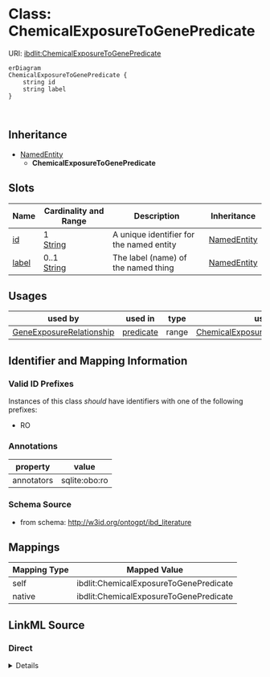

# Class: ChemicalExposureToGenePredicate



URI: [ibdlit:ChemicalExposureToGenePredicate](http://w3id.org/ontogpt/ibd_literature/ChemicalExposureToGenePredicate)



```mermaid
erDiagram
ChemicalExposureToGenePredicate {
    string id  
    string label  
}



```




## Inheritance
* [NamedEntity](NamedEntity.md)
    * **ChemicalExposureToGenePredicate**



## Slots

| Name | Cardinality and Range | Description | Inheritance |
| ---  | --- | --- | --- |
| [id](id.md) | 1 <br/> [String](String.md) | A unique identifier for the named entity | [NamedEntity](NamedEntity.md) |
| [label](label.md) | 0..1 <br/> [String](String.md) | The label (name) of the named thing | [NamedEntity](NamedEntity.md) |





## Usages

| used by | used in | type | used |
| ---  | --- | --- | --- |
| [GeneExposureRelationship](GeneExposureRelationship.md) | [predicate](predicate.md) | range | [ChemicalExposureToGenePredicate](ChemicalExposureToGenePredicate.md) |






## Identifier and Mapping Information


### Valid ID Prefixes

Instances of this class *should* have identifiers with one of the following prefixes:

* RO






### Annotations

| property | value |
| --- | --- |
| annotators | sqlite:obo:ro || prompt | the name of the type of relationship between a chemical exposure and a gene. |



### Schema Source


* from schema: http://w3id.org/ontogpt/ibd_literature





## Mappings

| Mapping Type | Mapped Value |
| ---  | ---  |
| self | ibdlit:ChemicalExposureToGenePredicate |
| native | ibdlit:ChemicalExposureToGenePredicate |





## LinkML Source

<!-- TODO: investigate https://stackoverflow.com/questions/37606292/how-to-create-tabbed-code-blocks-in-mkdocs-or-sphinx -->

### Direct

<details>
```yaml
name: ChemicalExposureToGenePredicate
id_prefixes:
- RO
annotations:
  annotators:
    tag: annotators
    value: sqlite:obo:ro
  prompt:
    tag: prompt
    value: the name of the type of relationship between a chemical exposure and a
      gene.
from_schema: http://w3id.org/ontogpt/ibd_literature
is_a: NamedEntity

```
</details>

### Induced

<details>
```yaml
name: ChemicalExposureToGenePredicate
id_prefixes:
- RO
annotations:
  annotators:
    tag: annotators
    value: sqlite:obo:ro
  prompt:
    tag: prompt
    value: the name of the type of relationship between a chemical exposure and a
      gene.
from_schema: http://w3id.org/ontogpt/ibd_literature
is_a: NamedEntity
attributes:
  id:
    name: id
    annotations:
      prompt.skip:
        tag: prompt.skip
        value: 'true'
    description: A unique identifier for the named entity
    comments:
    - this is populated during the grounding and normalization step
    from_schema: http://w3id.org/ontogpt/ibd_literature
    rank: 1000
    identifier: true
    alias: id
    owner: ChemicalExposureToGenePredicate
    domain_of:
    - NamedEntity
    - Publication
    range: string
    required: true
  label:
    name: label
    annotations:
      owl:
        tag: owl
        value: AnnotationProperty, AnnotationAssertion
    description: The label (name) of the named thing
    from_schema: http://w3id.org/ontogpt/ibd_literature
    aliases:
    - name
    rank: 1000
    slot_uri: rdfs:label
    alias: label
    owner: ChemicalExposureToGenePredicate
    domain_of:
    - NamedEntity
    range: string

```
</details>